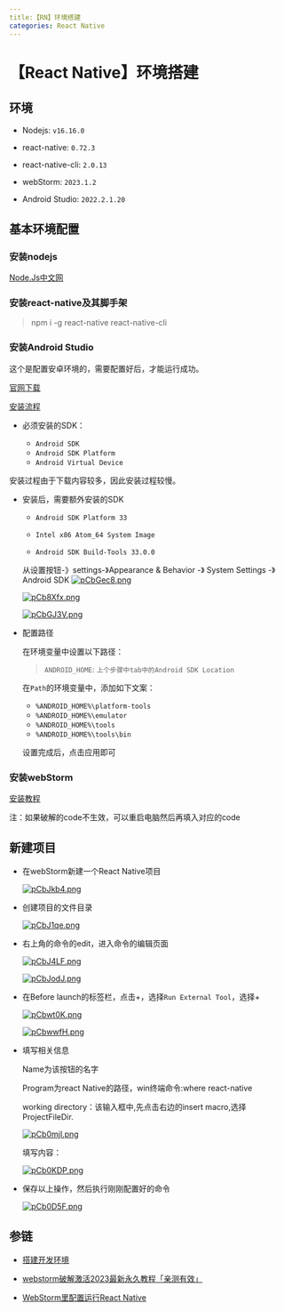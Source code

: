 ```yaml
---
title:【RN】环境搭建
categories: React Native
---
```


# 【React Native】环境搭建

## 环境

- Nodejs: `v16.16.0`

- react-native: `0.72.3`

- react-native-cli: `2.0.13`

- webStorm: `2023.1.2`

- Android Studio: `2022.2.1.20`

## 基本环境配置

### 安装nodejs

[Node.Js中文网](https://nodejs.p2hp.com/)

### 安装react-native及其脚手架

> npm i -g react-native react-native-cli

### 安装Android Studio

这个是配置安卓环境的，需要配置好后，才能运行成功。

[官网下载](https://developer.android.google.cn/studio/)

[安装流程](https://reactnative.cn/docs/environment-setup)

- 必须安装的SDK：

    - `Android SDK`
    - `Android SDK Platform`
    - `Android Virtual Device`

安装过程由于下载内容较多，因此安装过程较慢。

- 安装后，需要额外安装的SDK

    - `Android SDK Platform 33`
    
    - `Intel x86 Atom_64 System Image`
    
    - `Android SDK Build-Tools 33.0.0`

    从设置按钮-》settings-》Appearance & Behavior -》 System Settings -》 Android SDK
    [![pCbGec8.png](https://s1.ax1x.com/2023/07/21/pCbGec8.png)](https://imgse.com/i/pCbGec8)

    [![pCb8Xfx.png](https://s1.ax1x.com/2023/07/21/pCb8Xfx.png)](https://imgse.com/i/pCb8Xfx)

    [![pCbGJ3V.png](https://s1.ax1x.com/2023/07/21/pCbGJ3V.png)](https://imgse.com/i/pCbGJ3V)

- 配置路径

    在环境变量中设置以下路径：

    > `ANDROID_HOME`: `上个步骤中tab中的Android SDK Location`

    在`Path`的环境变量中，添加如下文案：

    - `%ANDROID_HOME%\platform-tools`
    - `%ANDROID_HOME%\emulator`
    - `%ANDROID_HOME%\tools`
    - `%ANDROID_HOME%\tools\bin`

    设置完成后，点击应用即可

### 安装webStorm

[安装教程](https://www.bilibili.com/read/cv24375178/)

注：如果破解的code不生效，可以重启电脑然后再填入对应的code

## 新建项目

- 在webStorm新建一个React Native项目

    [![pCbJkb4.png](https://s1.ax1x.com/2023/07/21/pCbJkb4.png)](https://imgse.com/i/pCbJkb4)

- 创建项目的文件目录

    [![pCbJ1qe.png](https://s1.ax1x.com/2023/07/21/pCbJ1qe.png)](https://imgse.com/i/pCbJ1qe)

- 右上角的命令的edit，进入命令的编辑页面

    [![pCbJ4LF.png](https://s1.ax1x.com/2023/07/21/pCbJ4LF.png)](https://imgse.com/i/pCbJ4LF)

    [![pCbJodJ.png](https://s1.ax1x.com/2023/07/21/pCbJodJ.png)](https://imgse.com/i/pCbJodJ)

- 在Before launch的标签栏，点击+，选择`Run External Tool`，选择+

    [![pCbwt0K.png](https://s1.ax1x.com/2023/07/21/pCbwt0K.png)](https://imgse.com/i/pCbwt0K)

    [![pCbwwfH.png](https://s1.ax1x.com/2023/07/21/pCbwwfH.png)](https://imgse.com/i/pCbwwfH)

- 填写相关信息

    Name为该按钮的名字

    Program为react Native的路径，win终端命令:where react-native 

    working directory：该输入框中,先点击右边的insert macro,选择ProjectFileDir.

    [![pCb0mjI.png](https://s1.ax1x.com/2023/07/21/pCb0mjI.png)](https://imgse.com/i/pCb0mjI)

    填写内容：

    [![pCb0KDP.png](https://s1.ax1x.com/2023/07/21/pCb0KDP.png)](https://imgse.com/i/pCb0KDP)

- 保存以上操作，然后执行刚刚配置好的命令

    [![pCb0D5F.png](https://s1.ax1x.com/2023/07/21/pCb0D5F.png)](https://imgse.com/i/pCb0D5F)

## 参链

- [搭建开发环境](https://reactnative.cn/docs/environment-setup)

- [webstorm破解激活2023最新永久教程「亲测有效」](https://www.bilibili.com/read/cv24375178/)

- [WebStorm里配置运行React Native](https://blog.csdn.net/sinat_36279113/article/details/100576426)
